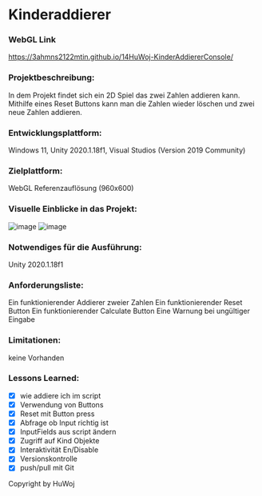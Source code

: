# Kinderaddierer
### WebGL Link
https://3ahmns2122mtin.github.io/14HuWoj-KinderAddiererConsole/

### Projektbeschreibung:
In dem Projekt findet sich ein 2D Spiel das zwei Zahlen addieren kann. Mithilfe eines Reset Buttons kann man die Zahlen wieder löschen und zwei neue Zahlen addieren.

### Entwicklungsplattform:
Windows 11, Unity 2020.1.18f1, Visual Studios (Version 2019 Community)

### Zielplattform:
WebGL Referenzauflösung (960x600)

### Visuelle Einblicke in das Projekt:
![image](https://user-images.githubusercontent.com/90834280/152299781-4350b48c-f4f1-4eef-bd50-7ba96dca0c35.png)
![image](https://user-images.githubusercontent.com/90834280/152299913-9ffaa687-3f47-40cd-99f0-3771ae106963.png)


### Notwendiges für die Ausführung:
Unity 2020.1.18f1

### Anforderungsliste:
Ein funktionierender Addierer zweier Zahlen
Ein funktionierender Reset Button
Ein funktionierender Calculate Button
Eine Warnung bei ungültiger Eingabe

### Limitationen:
keine Vorhanden

### Lessons Learned:
- [x] wie addiere ich im script
- [x] Verwendung von Buttons
- [x] Reset mit Button press
- [x] Abfrage ob Input richtig ist
- [x] InputFields aus script ändern
- [x] Zugriff auf Kind Objekte
- [x] Interaktivität En/Disable
- [x] Versionskontrolle
- [x] push/pull mit Git

Copyright by HuWoj
